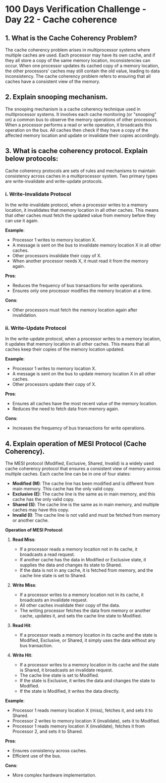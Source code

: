 # 100 Days Verification Challenge - Day 22 - Cache coherence

## 1. What is the Cache Coherency Problem?

The cache coherency problem arises in multiprocessor systems where multiple caches are used. Each processor may have its own cache, and if they all store a copy of the same memory location, inconsistencies can occur. When one processor updates its cached copy of a memory location, the other processors' caches may still contain the old value, leading to data inconsistency. The cache coherency problem refers to ensuring that all caches have a consistent view of the memory.

## 2. Explain snooping mechanism.

The snooping mechanism is a cache coherency technique used in multiprocessor systems. It involves each cache monitoring (or "snooping" on) a common bus to observe the memory operations of other processors. When a processor performs a read or write operation, it broadcasts this operation on the bus. All caches then check if they have a copy of the affected memory location and update or invalidate their copies accordingly.

## 3. What is cache coherency protocol. Explain below protocols:

Cache coherency protocols are sets of rules and mechanisms to maintain consistency across caches in a multiprocessor system. Two primary types are write-invalidate and write-update protocols.

### i. Write-Invalidate Protocol

In the write-invalidate protocol, when a processor writes to a memory location, it invalidates that memory location in all other caches. This means that other caches must fetch the updated value from memory before they can use it again.

**Example**:
- Processor 1 writes to memory location X.
- A message is sent on the bus to invalidate memory location X in all other caches.
- Other processors invalidate their copy of X.
- When another processor needs X, it must read it from the memory again.

**Pros**:
- Reduces the frequency of bus transactions for write operations.
- Ensures only one processor modifies the memory location at a time.

**Cons**:
- Other processors must fetch the memory location again after invalidation.

### ii. Write-Update Protocol

In the write-update protocol, when a processor writes to a memory location, it updates that memory location in all other caches. This means that all caches keep their copies of the memory location updated.

**Example**:
- Processor 1 writes to memory location X.
- A message is sent on the bus to update memory location X in all other caches.
- Other processors update their copy of X.

**Pros**:
- Ensures all caches have the most recent value of the memory location.
- Reduces the need to fetch data from memory again.

**Cons**:
- Increases the frequency of bus transactions for write operations.

## 4. Explain operation of MESI Protocol (Cache Coherency).

The MESI protocol (Modified, Exclusive, Shared, Invalid) is a widely used cache coherency protocol that ensures a consistent view of memory across multiple caches. Each cache line can be in one of four states:

- **Modified (M)**: The cache line has been modified and is different from main memory. This cache has the only valid copy.
- **Exclusive (E)**: The cache line is the same as in main memory, and this cache has the only valid copy.
- **Shared (S)**: The cache line is the same as in main memory, and multiple caches may have this copy.
- **Invalid (I)**: The cache line is not valid and must be fetched from memory or another cache.

**Operation of MESI Protocol**:

1. **Read Miss**:
   - If a processor reads a memory location not in its cache, it broadcasts a read request.
   - If another cache has the data in Modified or Exclusive state, it supplies the data and changes its state to Shared.
   - If the data is not in any cache, it is fetched from memory, and the cache line state is set to Shared.

2. **Write Miss**:
   - If a processor writes to a memory location not in its cache, it broadcasts an invalidate request.
   - All other caches invalidate their copy of the data.
   - The writing processor fetches the data from memory or another cache, updates it, and sets the cache line state to Modified.

3. **Read Hit**:
   - If a processor reads a memory location in its cache and the state is Modified, Exclusive, or Shared, it simply uses the data without any bus transaction.

4. **Write Hit**:
   - If a processor writes to a memory location in its cache and the state is Shared, it broadcasts an invalidate request.
   - The cache line state is set to Modified.
   - If the state is Exclusive, it writes the data and changes the state to Modified.
   - If the state is Modified, it writes the data directly.

**Example**:
- Processor 1 reads memory location X (miss), fetches it, and sets it to Shared.
- Processor 2 writes to memory location X (invalidate), sets it to Modified.
- Processor 1 reads memory location X (invalidate), fetches it from Processor 2, and sets it to Shared.

**Pros**:
- Ensures consistency across caches.
- Efficient use of the bus.

**Cons**:
- More complex hardware implementation.
